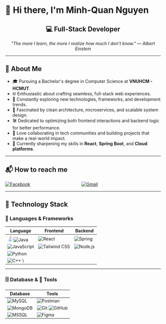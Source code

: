 # 👋 Hi there, I'm Minh-Quan Nguyen

<h2 align="center">💻 Full-Stack Developer</h2>

<p align="center"><i>"The more I learn, the more I realize how much I don’t know." — Albert Einstein</i></p>


---

## 🌟 About Me

- 🎓 Pursuing a Bachelor's degree in Computer Science at **VNUHCM - HCMUT**.
- 🌐 Enthusiastic about crafting seamless, full-stack web experiences.
- 🚀 Constantly exploring new technologies, frameworks, and development trends.
- 🧩 Fascinated by clean architecture, microservices, and scalable system design.
- 🛠️ Dedicated to optimizing both frontend interactions and backend logic for better performance.
- 🤝 Love collaborating in tech communities and building projects that make a real-world impact.
- 🎯 Currently sharpening my skills in **React**, **Spring Boot**, and **Cloud platforms**.


---

## 📬 How to reach me

<div style="display: flex; justify-content: space-between; width: 300px;">
  <a href="https://www.facebook.com/nguyen.minh.quan.354647/" target="_blank" rel="noopener noreferrer">
    <img src="https://img.shields.io/badge/Facebook-1877F2?logo=facebook&logoColor=white&style=for-the-badge" alt="Facebook" />
  </a>
   <a href="mailto:ngminhquan161004@gmail.com" target="_blank" rel="noopener noreferrer">
    <img src="https://img.shields.io/badge/Gmail-D14836?logo=gmail&logoColor=white&style=for-the-badge" alt="Gmail" />
  </a>
</div>


---

## 🚀 Technology Stack

### 🧠 Languages & Frameworks

| **Language** | **Frontend** | **Backend** |
|--------------|--------------|-------------|
| <img src="https://raw.githubusercontent.com/devicons/devicon/master/icons/java/java-original.svg" height="20"/>![Java](https://img.shields.io/badge/-Java-007396?logo=java&logoColor=white&style=flat-square) | ![React](https://img.shields.io/badge/-React-61DAFB?logo=react&logoColor=black&style=flat-square) | ![Spring](https://img.shields.io/badge/-Spring-6DB33F?logo=spring&logoColor=white&style=flat-square) |
| ![JavaScript](https://img.shields.io/badge/-JavaScript-F7DF1E?logo=javascript&logoColor=black&style=flat-square) | ![Tailwind CSS](https://img.shields.io/badge/-Tailwind-38B2AC?logo=tailwind-css&logoColor=white&style=flat-square) | ![Node.js](https://img.shields.io/badge/-Node.js-339933?logo=node.js&logoColor=white&style=flat-square) |
| ![Python](https://img.shields.io/badge/-Python-3776AB?logo=python&logoColor=white&style=flat-square) 
| ![C++](https://img.shields.io/badge/-C++-00599C?logo=c%2B%2B&logoColor=white&style=flat-square)    \                                                                         |
---


### 🗄️ Database & 🧰 Tools

<div align="center">

| **Database**                                                                                   | **Tools**                                                                                          |
|--------------------------------------------------------------------------------------------------|-----------------------------------------------------------------------------------------------------|
| ![MySQL](https://img.shields.io/badge/-MySQL-4479A1?logo=mysql&logoColor=white&style=flat-square)    | ![Postman](https://img.shields.io/badge/-Postman-FF6C37?logo=postman&logoColor=white&style=flat-square)   |
| ![MongoDB](https://img.shields.io/badge/-MongoDB-47A248?logo=mongodb&logoColor=white&style=flat-square) | ![Git](https://img.shields.io/badge/-Git-F05032?logo=git&logoColor=white&style=flat-square) ![GitHub](https://img.shields.io/badge/-GitHub-181717?logo=github&logoColor=white&style=flat-square) |
| ![MSSQL](https://img.shields.io/badge/-MSSQL-CC2927?logo=microsoft-sql-server&logoColor=white&style=flat-square) | ![Figma](https://img.shields.io/badge/-Figma-F24E1E?logo=figma&logoColor=white&style=flat-square)         |

</div>



